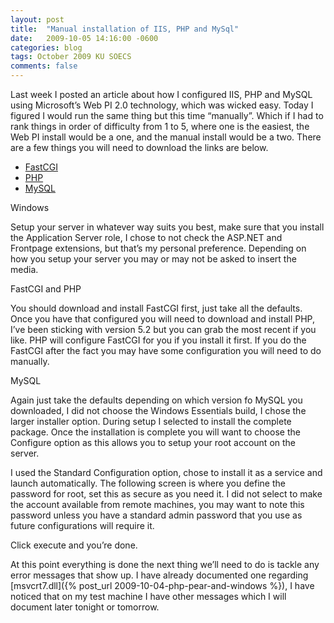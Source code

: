 ```yaml
---
layout: post
title:  "Manual installation of IIS, PHP and MySql"
date:   2009-10-05 14:16:00 -0600
categories: blog
tags: October 2009 KU SOECS
comments: false
---
```

Last week I posted an article about how I configured IIS, PHP and MySQL using Microsoft’s Web PI 2.0 technology, which was wicked easy. Today I figured I would run the same thing but this time “manually”. Which if I had to rank things in order of difficulty from 1 to 5, where one is the easiest, the Web PI install would be a one, and the manual install would be a two. There are a few things you will need to download the links are below.

* [FastCGI](http://www.iis.net/extensions/FastCGI)
* [PHP](http://windows.php.net/download/)
* [MySQL](http://dev.mysql.com/get/Downloads/)

Windows

Setup your server in whatever way suits you best, make sure that you install the Application Server role, I chose to not check the ASP.NET and Frontpage extensions, but that’s my personal preference. Depending on how you setup your server you may or may not be asked to insert the media.

FastCGI and PHP

You should download and install FastCGI first, just take all the defaults. Once you have that configured you will need to download and install PHP, I’ve been sticking with version 5.2 but you can grab the most recent if you like. PHP will configure FastCGI for you if you install it first. If you do the FastCGI after the fact you may have some configuration you will need to do manually.

MySQL

Again just take the defaults depending on which version fo MySQL you downloaded, I did not choose the Windows Essentials build, I chose the larger installer option. During setup I selected to install the complete package. Once the installation is complete you will want to choose the Configure option as this allows you to setup your root account on the server.

I used the Standard Configuration option, chose to install it as a service and launch automatically. The following screen is where you define the password for root, set this as secure as you need it. I did not select to make the account available from remote machines, you may want to note this password unless you have a standard admin password that you use as future configurations will require it.

Click execute and you’re done.

At this point everything is done the next thing we’ll need to do is tackle any error messages that show up. I have already documented one regarding [msvcrt7.dll]({% post_url 2009-10-04-php-pear-and-windows %}), I have noticed that on my test machine I have other messages which I will document later tonight or tomorrow.
